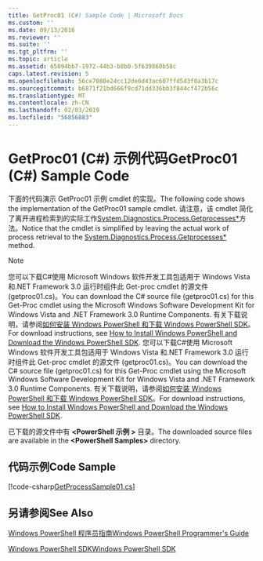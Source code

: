 ```yaml
---
title: GetProc01 (C#) Sample Code | Microsoft Docs
ms.custom: ''
ms.date: 09/13/2016
ms.reviewer: ''
ms.suite: ''
ms.tgt_pltfrm: ''
ms.topic: article
ms.assetid: 65094bb7-1972-44b3-b8b0-5f639860b58c
caps.latest.revision: 5
ms.openlocfilehash: 56ce7080e24cc12de6d43ac607ffd5d3f0a3b17c
ms.sourcegitcommit: b6871f21bd666f9cd71dd336bb3f844cf472b56c
ms.translationtype: MT
ms.contentlocale: zh-CN
ms.lasthandoff: 02/03/2019
ms.locfileid: "56856883"
---
```

# <a name="getproc01-c-sample-code"></a><span data-ttu-id="ae4ef-102">GetProc01 (C#) 示例代码</span><span class="sxs-lookup"><span data-stu-id="ae4ef-102">GetProc01 (C#) Sample Code</span></span>

<span data-ttu-id="ae4ef-103">下面的代码演示 GetProc01 示例 cmdlet 的实现。</span><span class="sxs-lookup"><span data-stu-id="ae4ef-103">The following code shows the implementation of the GetProc01 sample cmdlet.</span></span> <span data-ttu-id="ae4ef-104">请注意，该 cmdlet 简化了离开进程检索到的实际工作[System.Diagnostics.Process.Getprocesses\*](/dotnet/api/System.Diagnostics.Process.GetProcesses)方法。</span><span class="sxs-lookup"><span data-stu-id="ae4ef-104">Notice that the cmdlet is simplified by leaving the actual work of process retrieval to the [System.Diagnostics.Process.Getprocesses\*](/dotnet/api/System.Diagnostics.Process.GetProcesses) method.</span></span>

> [!NOTE]
> <span data-ttu-id="ae4ef-105">您可以下载C#使用 Microsoft Windows 软件开发工具包适用于 Windows Vista 和.NET Framework 3.0 运行时组件此 Get-proc cmdlet 的源文件 (getproc01.cs)。</span><span class="sxs-lookup"><span data-stu-id="ae4ef-105">You can download the C# source file (getproc01.cs) for this Get-Proc cmdlet using the Microsoft Windows Software Development Kit for Windows Vista and .NET Framework 3.0 Runtime Components.</span></span> <span data-ttu-id="ae4ef-106">有关下载说明，请参阅[如何安装 Windows PowerShell 和下载 Windows PowerShell SDK](/powershell/developer/installing-the-windows-powershell-sdk)。</span><span class="sxs-lookup"><span data-stu-id="ae4ef-106">For download instructions, see [How to Install Windows PowerShell and Download the Windows PowerShell SDK](/powershell/developer/installing-the-windows-powershell-sdk).</span></span>
> <span data-ttu-id="ae4ef-107">您可以下载C#使用 Microsoft Windows 软件开发工具包适用于 Windows Vista 和.NET Framework 3.0 运行时组件此 Get-proc cmdlet 的源文件 (getproc01.cs)。</span><span class="sxs-lookup"><span data-stu-id="ae4ef-107">You can download the C# source file (getproc01.cs) for this Get-Proc cmdlet using the Microsoft Windows Software Development Kit for Windows Vista and .NET Framework 3.0 Runtime Components.</span></span> <span data-ttu-id="ae4ef-108">有关下载说明，请参阅[如何安装 Windows PowerShell 和下载 Windows PowerShell SDK](/powershell/developer/installing-the-windows-powershell-sdk)。</span><span class="sxs-lookup"><span data-stu-id="ae4ef-108">For download instructions, see [How to Install Windows PowerShell and Download the Windows PowerShell SDK](/powershell/developer/installing-the-windows-powershell-sdk).</span></span>
>
> <span data-ttu-id="ae4ef-109">已下载的源文件中有 **\<PowerShell 示例 >** 目录。</span><span class="sxs-lookup"><span data-stu-id="ae4ef-109">The downloaded source files are available in the **\<PowerShell Samples>** directory.</span></span>

## <a name="code-sample"></a><span data-ttu-id="ae4ef-110">代码示例</span><span class="sxs-lookup"><span data-stu-id="ae4ef-110">Code Sample</span></span>

[!code-csharp[GetProcessSample01.cs](../../powershell-sdk-samples/SDK-2.0/csharp/GetProcessSample01/GetProcessSample01.cs#L11-L126 "GetProcessSample01.cs")]

## <a name="see-also"></a><span data-ttu-id="ae4ef-111">另请参阅</span><span class="sxs-lookup"><span data-stu-id="ae4ef-111">See Also</span></span>

[<span data-ttu-id="ae4ef-112">Windows PowerShell 程序员指南</span><span class="sxs-lookup"><span data-stu-id="ae4ef-112">Windows PowerShell Programmer's Guide</span></span>](./windows-powershell-programmer-s-guide.md)

[<span data-ttu-id="ae4ef-113">Windows PowerShell SDK</span><span class="sxs-lookup"><span data-stu-id="ae4ef-113">Windows PowerShell SDK</span></span>](../windows-powershell-reference.md)